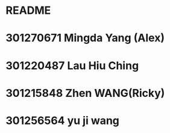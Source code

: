# README

# 301270671 Mingda Yang (Alex)
# 301220487 Lau Hiu Ching
# 301215848 Zhen WANG(Ricky)
# 301256564 yu ji wang
